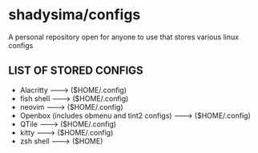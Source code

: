 # shadysima/configs

A personal repository open for anyone to use that stores various linux configs

## LIST OF STORED CONFIGS
* Alacritty ---> ($HOME/.config)
* fish shell ---> ($HOME/.config)
* neovim ---> ($HOME/.config)
* Openbox (includes obmenu and tint2 configs) ---> ($HOME/.config)
* QTile ---> ($HOME/.config)
* kitty ---> ($HOME/.config)
* zsh shell ---> ($HOME)
